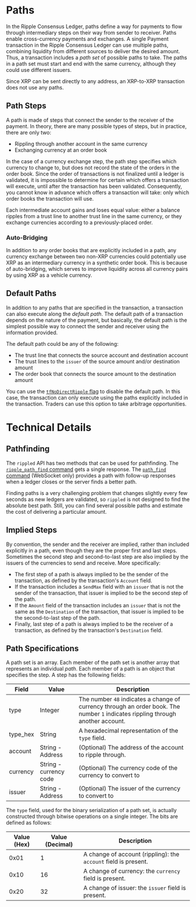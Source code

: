 # Paths #

In the Ripple Consensus Ledger, paths define a way for payments to flow through intermediary steps on their way from sender to receiver. Paths enable cross-currency payments and exchanges. A single Payment transaction in the Ripple Consensus Ledger can use multiple paths, combining liquidity from different sources to deliver the desired amount. Thus, a transaction includes a _path set_ of possible paths to take. The paths in a path set must start and end with the same currency, although they could use different issuers.

Since XRP can be sent directly to any address, an XRP-to-XRP transaction does not use any paths.

## Path Steps ##

A path is made of steps that connect the sender to the receiver of the payment. In theory, there are many possible types of steps, but in practice, there are only two:

* Rippling through another account in the same currency
* Exchanging currency at an order book

In the case of a currency exchange step, the path step specifies which currency to change to, but does not record the state of the orders in the order book. Since the order of transactions is not finalized until a ledger is validated, it is impossible to determine for certain which offers a transaction will execute, until after the transaction has been validated. Consequently, you cannot know in advance which offers a transaction will take: only which order books the transaction will use.

Each intermediate account gains and loses equal value: either a balance ripples from a trust line to another trust line in the same currency, or they exchange currencies according to a previously-placed order.

### Auto-Bridging ###

In addition to any order books that are explicitly included in a path, any currency exchange between two non-XRP currencies could potentially use XRP as an intermediary currency in a synthetic order book. This is because of auto-bridging, which serves to improve liquidity across all currency pairs by using XRP as a vehicle currency.


## Default Paths ##

In addition to any paths that are specified in the transaction, a transaction can also execute along the _default path_. The default path of a transaction depends on the nature of the payment, but basically, the default path is the simplest possible way to connect the sender and receiver using the information provided.

The default path could be any of the following:

* The trust line that connects the source account and destination account
* The trust lines to the `issuer` of the source amount and/or destination amount
* The order book that connects the source amount to the destination amount

You can use the [`tfNoDirectRipple` flag](transactions.html#payment-flags) to disable the default path. In this case, the transaction can only execute using the paths explicitly included in the transaction. Traders can use this option to take arbitrage opportunities.



# Technical Details #

## Pathfinding ##

The `rippled` API has two methods that can be used for pathfinding. The [`ripple_path_find` command](rippled-apis.html#ripple-path-find) gets a single response. The [`path_find` command](rippled-apis.html#path-find) (WebSocket only) provides a path with follow-up responses when a ledger closes or the server finds a better path.

Finding paths is a very challenging problem that changes slightly every few seconds as new ledgers are validated, so `rippled` is not designed to find the absolute best path. Still, you can find several possible paths and estimate the cost of delivering a particular amount.


## Implied Steps ##

By convention, the sender and the receiver are implied, rather than included explicitly in a path, even though they are the proper first and last steps. Sometimes the second step and second-to-last step are also implied by the issuers of the currencies to send and receive. More specifically:

* The first step of a path is always implied to be the sender of the transaction, as defined by the transaction's `Account` field.
* If the transaction includes a `SendMax` field with an `issuer` that is not the sender of the transaction, that issuer is implied to be the second step of the path.
* If the `Amount` field of the transaction includes an `issuer` that is not the same as the `Destination` of the transaction, that issuer is implied to be the second-to-last step of the path.
* Finally, last step of a path is always implied to be the receiver of a transaction, as defined by the transaction's `Destination` field.


## Path Specifications ##

A path set is an array. Each member of the path set is another array that represents an individual _path_. Each member of a path is an object that specifies the step. A step has the following fields:

| Field | Value | Description |
|-------|-------|-------------|
| type  | Integer | The number `48` indicates a change of currency through an order book. The number `1` indicates rippling through another account. |
| type_hex | String | A hexadecimal representation of the `type` field. |
| account | String - Address | (Optional) The address of the account to ripple through. |
| currency | String - currency code | (Optional) The currency code of the currency to convert to |
| issuer | String - Address | (Optional) The issuer of the currency to convert to |

The `type` field, used for the binary serialization of a path set, is actually constructed through bitwise operations on a single integer. The bits are defined as follows:

| Value (Hex) | Value (Decimal) | Description |
|-------------|-----------------|-------------|
| 0x01        | 1               | A change of account (rippling): the `account` field is present. |
| 0x10        | 16              | A change of currency: the `currency` field is present. |
| 0x20        | 32              | A change of issuer: the `issuer` field is present. |





